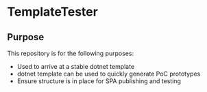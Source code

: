 ﻿# TemplateTester

## Purpose

This repository is for the following purposes:

* Used to arrive at a stable dotnet template
* dotnet template can be used to quickly generate PoC prototypes
* Ensure structure is in place for SPA publishing and testing
